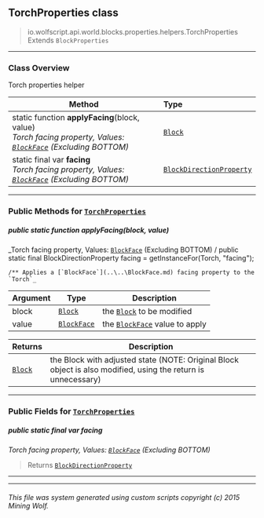 ## TorchProperties __class__

>io.wolfscript.api.world.blocks.properties.helpers.TorchProperties
>Extends `BlockProperties`

---

### Class Overview

Torch properties helper

Method | Type   
--- | :--- 
static function __applyFacing__(block, value) <br> _Torch facing property, Values: [`BlockFace`](..\..\BlockFace.md) (Excluding BOTTOM)_ | [`Block`](..\..\Block.md)
static final var __facing__ <br> _Torch facing property, Values: [`BlockFace`](..\..\BlockFace.md) (Excluding BOTTOM)_ | [`BlockDirectionProperty`](..\BlockDirectionProperty.md)



---


### Public Methods for [`TorchProperties`](TorchProperties.md)

##### <a id='applyfacing'></a>public static function __applyFacing__(block, value)

_Torch facing property, Values: [`BlockFace`](..\..\BlockFace.md) (Excluding BOTTOM) /
    public static final BlockDirectionProperty facing = getInstanceFor(Torch, "facing");

    /** Applies a [`BlockFace`](..\..\BlockFace.md) facing property to the `Torch`_

Argument | Type | Description  
--- | --- | --- 
block | [`Block`](..\..\Block.md) | the [`Block`](..\..\Block.md) to be modified
value | [`BlockFace`](..\..\BlockFace.md) | the [`BlockFace`](..\..\BlockFace.md) value to apply

Returns | Description
--- | --- 
[`Block`](..\..\Block.md) | the Block with adjusted state (NOTE: Original Block object is also modified, using the return is unnecessary)


---

### Public Fields for [`TorchProperties`](TorchProperties.md)

##### <a id='facing'></a>public static final var __facing__

_Torch facing property, Values: [`BlockFace`](..\..\BlockFace.md) (Excluding BOTTOM)_

>Returns
>  [`BlockDirectionProperty`](..\BlockDirectionProperty.md)

---
---


###### This file was system generated using custom scripts copyright (c) 2015 Mining Wolf.
	

